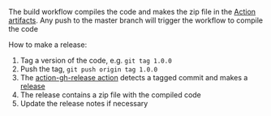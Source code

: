 The build workflow compiles the code and makes the zip file in the [Action artifacts](https://github.com/FormingWorlds/SOCRATES/actions). Any push to the master branch will trigger the workflow to compile the code

How to make a release:

1. Tag a version of the code, e.g. `git tag 1.0.0`
2. Push the tag, `git push origin tag 1.0.0`
3. The [action-gh-release action](https://github.com/softprops/action-gh-release) detects a tagged commit and makes a [release](https://github.com/FormingWorlds/SOCRATES/releases)
4. The release contains a zip file with the compiled code
5. Update the release notes if necessary
